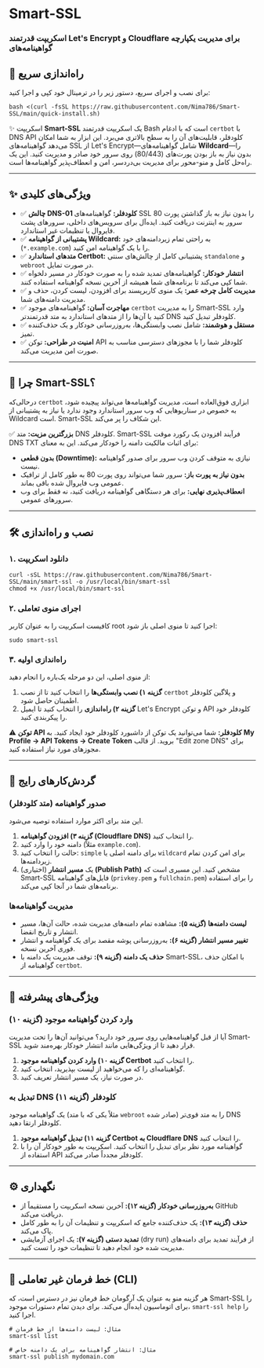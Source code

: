 Smart-SSL
=========

### اسکریپت قدرتمند Let's Encrypt و Cloudflare برای مدیریت یکپارچه گواهینامه‌های 

## 🚀 راه‌اندازی سریع

برای نصب و اجرای سریع، دستور زیر را در ترمینال خود کپی و اجرا کنید:

    bash <(curl -fsSL https://raw.githubusercontent.com/Nima786/Smart-SSL/main/quick-install.sh)

  

✨ اسکریپت **Smart-SSL** یک اسکریپت قدرتمند Bash است که با ادغام `certbot` با DNS API کلودفلر، قابلیت‌های آن را به سطح بالاتری می‌برد. این ابزار به شما امکان می‌دهد گواهینامه‌های SSL از Let's Encrypt—شامل گواهینامه‌های **Wildcard**—را بدون نیاز به باز بودن پورت‌های (80/443) روی سرور خود صادر و مدیریت کنید. این یک راه‌حل کامل و منو-محور برای مدیریت بی‌دردسر، امن و انعطاف‌پذیر گواهینامه‌ها است.

* * *

✨ ویژگی‌های کلیدی
-----------------

*   ✅ **چالش DNS-01 کلودفلر:** گواهینامه‌های SSL را بدون نیاز به باز گذاشتن پورت 80 سرور به اینترنت دریافت کنید. ایده‌آل برای سرویس‌های داخلی، سرورهای پشت فایروال یا تنظیمات غیر استاندارد.
*   ✅ **پشتیبانی از گواهینامه Wildcard:** به راحتی تمام زیردامنه‌های خود (`*.example.com`) را با یک گواهینامه امن کنید.
*   ✅ **متدهای استاندارد Certbot:** پشتیبانی کامل از چالش‌های سنتی `standalone` و `webroot` در صورت تمایل.
*   ✅ **انتشار خودکار:** گواهینامه‌های تمدید شده را به صورت خودکار در مسیر دلخواه شما کپی می‌کند تا برنامه‌های شما همیشه از آخرین نسخه گواهینامه استفاده کنند.
*   ✅ **مدیریت کامل چرخه عمر:** یک منوی کاربرپسند برای افزودن، لیست کردن، حذف و مدیریت دامنه‌های شما.
*   ✅ **مهاجرت آسان:** گواهینامه‌های موجود `certbot` را به مدیریت Smart-SSL وارد کنید یا آن‌ها را از متدهای استاندارد به متد قدرتمندتر DNS کلودفلر تبدیل کنید.
*   ✅ **مستقل و هوشمند:** شامل نصب وابستگی‌ها، به‌روزرسانی خودکار و یک حذف‌کننده تمیز.
*   ✅ **امنیت در طراحی:** توکن API کلودفلر شما را با مجوزهای دسترسی مناسب به صورت امن مدیریت می‌کند.

* * *

🚀 چرا Smart-SSL؟
-----------------

درحالی‌که `certbot` ابزاری فوق‌العاده است، مدیریت گواهینامه‌ها می‌تواند پیچیده شود، به خصوص در سناریوهایی که وب سرور استاندارد وجود ندارد یا نیاز به پشتیبانی از Wildcard است. Smart-SSL این شکاف را پر می‌کند.

✅ **بزرگترین مزیت:** متد DNS کلودفلر. Smart-SSL فرآیند افزودن یک رکورد موقت DNS TXT برای اثبات مالکیت دامنه را خودکار می‌کند. این به معنای:

*   **بدون قطعی (Downtime):** نیازی به متوقف کردن وب سرور برای صدور گواهینامه نیست.
*   **بدون نیاز به پورت باز:** سرور شما می‌تواند روی پورت 80 به طور کامل از ترافیک عمومی وب فایروال شده باقی بماند.
*   **انعطاف‌پذیری نهایی:** برای هر دستگاهی گواهینامه دریافت کنید، نه فقط برای وب سرورهای عمومی.

* * *

🛠️ نصب و راه‌اندازی
--------------------

### ۱. دانلود اسکریپت

    curl -sSL https://raw.githubusercontent.com/Nima786/Smart-SSL/main/smart-ssl -o /usr/local/bin/smart-ssl
    chmod +x /usr/local/bin/smart-ssl

### ۲. اجرای منوی تعاملی

کافیست اسکریپت را به عنوان کاربر root اجرا کنید تا منوی اصلی باز شود:

    sudo smart-ssl

### ۳. راه‌اندازی اولیه

از منوی اصلی، این دو مرحله یک‌باره را انجام دهید:

1.  **گزینه ۱) نصب وابستگی‌ها** را انتخاب کنید تا از نصب `certbot` و پلاگین کلودفلر اطمینان حاصل شود.
2.  **گزینه ۲) راه‌اندازی** را انتخاب کنید تا ایمیل Let's Encrypt و توکن API کلودفلر خود را پیکربندی کنید.

⚠️ **توکن API کلودفلر:** شما می‌توانید یک توکن از داشبورد کلودفلر خود ایجاد کنید. به **My Profile → API Tokens → Create Token** بروید. از قالب "Edit zone DNS" برای مجوزهای مورد نیاز استفاده کنید.

* * *

📖 گردش‌کارهای رایج
-------------------

### صدور گواهینامه (متد کلودفلر)

این متد برای اکثر موارد استفاده توصیه می‌شود.

1.  **گزینه ۳) افزودن گواهینامه (Cloudflare DNS)** را انتخاب کنید.
2.  دامنه خود را وارد کنید (مثلاً `example.com`).
3.  حالت را انتخاب کنید: `simple` برای دامنه اصلی یا `wildcard` برای امن کردن تمام زیردامنه‌ها.
4.  (اختیاری) یک **مسیر انتشار (Publish Path)** مشخص کنید. این مسیری است که Smart-SSL فایل‌های گواهینامه (`privkey.pem` و `fullchain.pem`) را برای استفاده برنامه‌های شما در آنجا کپی می‌کند.

### مدیریت گواهینامه‌ها

*   **لیست دامنه‌ها (گزینه ۵):** مشاهده تمام دامنه‌های مدیریت شده، حالت آن‌ها، مسیر انتشار و تاریخ انقضا.
*   **تغییر مسیر انتشار (گزینه ۶):** به‌روزرسانی پوشه مقصد برای یک گواهینامه و انتشار فوری آخرین نسخه.
*   **حذف یک دامنه (گزینه ۹):** توقف مدیریت یک دامنه با Smart-SSL، با امکان حذف گواهینامه از `certbot`.

* * *

🔮 ویژگی‌های پیشرفته
--------------------

### وارد کردن گواهینامه موجود (گزینه ۱۰)

آیا از قبل گواهینامه‌هایی روی سرور خود دارید؟ می‌توانید آن‌ها را تحت مدیریت Smart-SSL قرار دهید تا از ویژگی‌هایی مانند انتشار خودکار بهره‌مند شوید.

1.  **گزینه ۱۰) وارد کردن گواهینامه موجود Certbot** را انتخاب کنید.
2.  گواهینامه‌ای را که می‌خواهید از لیست بپذیرید، انتخاب کنید.
3.  در صورت نیاز، یک مسیر انتشار تعریف کنید.

### تبدیل به DNS کلودفلر (گزینه ۱۱)

یک گواهینامه موجود (مثلاً یکی که با متد `webroot` صادر شده) را به متد قوی‌تر DNS کلودفلر ارتقا دهید.

1.  **گزینه ۱۱) تبدیل گواهینامه موجود Certbot به Cloudflare DNS** را انتخاب کنید.
2.  گواهینامه مورد نظر برای تبدیل را انتخاب کنید. اسکریپت به طور خودکار آن را با استفاده از API کلودفلر مجدداً صادر می‌کند.

* * *

⚙️ نگهداری
----------

*   **به‌روزرسانی خودکار (گزینه ۱۲):** آخرین نسخه اسکریپت را مستقیماً از GitHub دریافت می‌کند.
*   **حذف (گزینه ۱۳):** یک حذف‌کننده جامع که اسکریپت و تنظیمات آن را به طور کامل پاک می‌کند.
*   **تمدید دستی (گزینه ۷):** یک اجرای آزمایشی (dry run) از فرآیند تمدید برای دامنه‌های مدیریت شده خود انجام دهید تا تنظیمات خود را تست کنید.

* * *

🤖 خط فرمان غیر تعاملی (CLI)
----------------------------

هر گزینه منو به عنوان یک آرگومان خط فرمان نیز در دسترس است، که Smart-SSL را برای اتوماسیون ایده‌آل می‌کند. برای دیدن تمام دستورات موجود، `smart-ssl help` را اجرا کنید.

    # مثال: لیست دامنه‌ها از خط فرمان
    smart-ssl list
    
    # مثال: انتشار گواهینامه برای یک دامنه خاص
    smart-ssl publish mydomain.com
